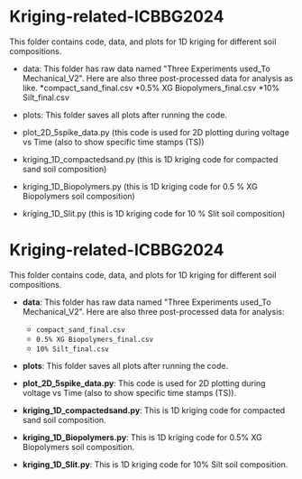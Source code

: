 # Kriging-related-ICBBG2024
This folder contains code, data, and plots for 1D kriging for different soil compositions.

* data: This folder has raw data named "Three Experiments used_To Mechanical_V2". Here are also three post-processed data for analysis as like.
  *compact_sand_final.csv
  *0.5% XG Biopolymers_final.csv
  *10% Silt_final.csv
   
* plots: This folder saves all plots after running the code.
* plot_2D_5spike_data.py (this code is used for 2D plotting during voltage vs Time (also to show specific time stamps (TS))
* kriging_1D_compactedsand.py (this is 1D kriging code for compacted sand soil composition)
* kriging_1D_Biopolymers.py (this is 1D kriging code for 0.5 % XG Biopolymers soil composition)
* kriging_1D_Slit.py (this is 1D kriging code for 10 % Slit soil composition)  
# Kriging-related-ICBBG2024

This folder contains code, data, and plots for 1D kriging for different soil compositions.

* **data**: This folder has raw data named "Three Experiments used_To Mechanical_V2". Here are also three post-processed data for analysis:
  * `compact_sand_final.csv`
  * `0.5% XG Biopolymers_final.csv`
  * `10% Silt_final.csv`

* **plots**: This folder saves all plots after running the code.

* **plot_2D_5spike_data.py**: This code is used for 2D plotting during voltage vs Time (also to show specific time stamps (TS)).

* **kriging_1D_compactedsand.py**: This is 1D kriging code for compacted sand soil composition.

* **kriging_1D_Biopolymers.py**: This is 1D kriging code for 0.5% XG Biopolymers soil composition.

* **kriging_1D_Slit.py**: This is 1D kriging code for 10% Silt soil composition.
